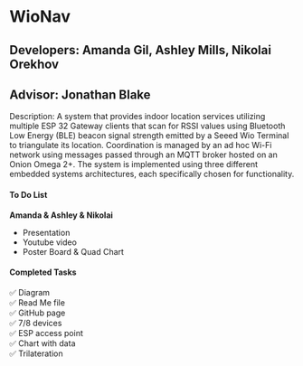 # WioNav #
## Developers: Amanda Gil, Ashley Mills, Nikolai Orekhov ##
## Advisor: Jonathan Blake ##
Description: A system that provides indoor location services utilizing multiple ESP 32 Gateway clients that scan for RSSI values using Bluetooth Low Energy (BLE) beacon signal strength emitted by a Seeed Wio Terminal to triangulate its location. Coordination is managed by an ad hoc Wi-Fi network using messages passed through an MQTT broker hosted on an Onion Omega 2+. The system is implemented using three different embedded systems architectures, each specifically chosen for functionality.
 

#### To Do List #####
**Amanda & Ashley & Nikolai** 
 * Presentation
 * Youtube video 
 * Poster Board & Quad Chart 



#### Completed Tasks ####
✅ Diagram <br/>
✅ Read Me file <br/>
✅ GitHub page <br/>
✅ 7/8 devices <br/>
✅ ESP access point <br/>
✅ Chart with data <br/>
✅ Trilateration 
